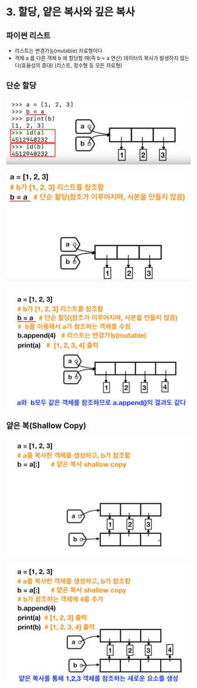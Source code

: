 # 3. 할당, 얕은 복사와 깊은 복사

## 파이썬 리스트

* 리스트는 변경가능\(mutable\) 자료형이다
* 객체 a 를 다른 객체 b 에 할당할 때\(즉 b = a 연산\) 데이터의 복사가 발생하지 않는다\(효율성의 증대\) \(리스트, 정수형 등 모든 자료형\)

## 단순 할당

![&#xC989; &#xCC38;&#xC870;&#xB97C; &#xD558;&#xB294; &#xAC83;&#xC77C; &#xBFD0;, &#xB370;&#xC774;&#xD130;&#xC758; &#xBCF5;&#xC0AC;&#xB294; &#xBC1C;&#xC0DD;&#xD558;&#xC9C0; &#xC54A;&#xB294;&#xB2E4;](.gitbook/assets/2019-12-29-2.22.00.png)

![](.gitbook/assets/2019-12-29-2.22.45.png)

![](.gitbook/assets/2019-12-29-2.23.11.png)

## 얕은 복\(Shallow Copy\)

![](.gitbook/assets/2019-12-29-2.25.07.png)

![](.gitbook/assets/2019-12-29-2.26.07.png)

